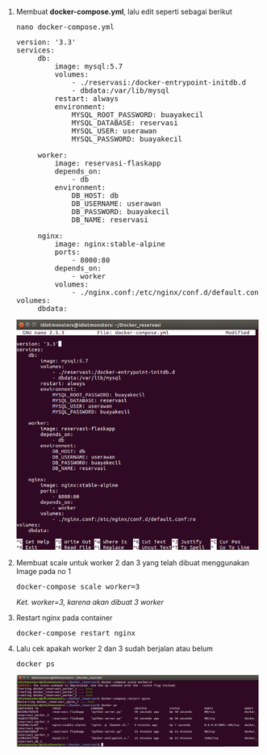 1. Membuat <b>docker-compose.yml</b>, lalu edit seperti sebagai berikut
    <pre>nano docker-compose.yml</pre>
    
    <pre>version: '3.3'
   services:
        db:
            image: mysql:5.7
            volumes:
                - ./reservasi:/docker-entrypoint-initdb.d
                - dbdata:/var/lib/mysql
            restart: always
            environment:
                MYSQL_ROOT_PASSWORD: buayakecil
                MYSQL_DATABASE: reservasi
                MYSQL_USER: userawan
                MYSQL_PASSWORD: buayakecil

        worker:
            image: reservasi-flaskapp
            depends_on:
                - db
            environment:
                DB_HOST: db
                DB_USERNAME: userawan
                DB_PASSWORD: buayakecil
                DB_NAME: reservasi

        nginx:
            image: nginx:stable-alpine
            ports:
                - 8000:80
            depends_on:
                - worker
            volumes:
                - ./nginx.conf:/etc/nginx/conf.d/default.conf:ro
   volumes:
        dbdata:</pre>
        
   <img src="https://github.com/rahajengdwi/CLoud2018/blob/master/Docker/image/dockercompose.png">
        
2. Membuat scale untuk worker 2 dan 3 yang telah dibuat menggunakan Image pada no 1
    <pre>docker-compose scale worker=3</pre>
      <i>Ket. worker=3, karena akan dibuat 3 worker</i>
3. Restart nginx pada container
    <pre>docker-compose restart nginx</pre>
4. Lalu cek apakah worker 2 dan 3 sudah berjalan atau belum
    <pre>docker ps</pre>
    
    <img src="https://github.com/rahajengdwi/CLoud2018/blob/master/Docker/image/dockerworker.png">
    

